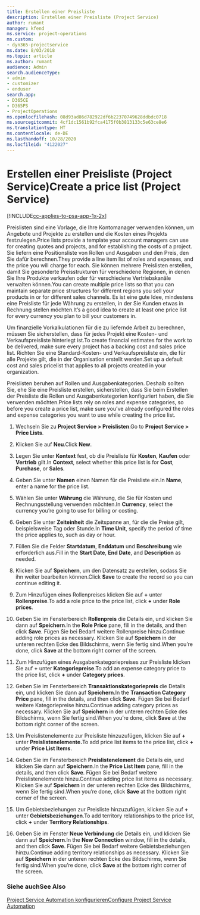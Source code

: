```yaml
---
title: Erstellen einer Preisliste
description: Erstellen einer Preisliste (Project Service)
author: rumant
manager: kfend
ms.service: project-operations
ms.custom:
- dyn365-projectservice
ms.date: 8/03/2018
ms.topic: article
ms.author: rumant
audience: Admin
search.audienceType:
- admin
- customizer
- enduser
search.app:
- D365CE
- D365PS
- ProjectOperations
ms.openlocfilehash: 08d93ad86d782922df6b22370749628ddbdc0718
ms.sourcegitcommit: 4cf1dc1561b92fca4175f0b3813133c5e63ce8e6
ms.translationtype: HT
ms.contentlocale: de-DE
ms.lasthandoff: 10/28/2020
ms.locfileid: "4122027"
---
```

# <a name="create-a-price-list-project-service"></a><span data-ttu-id="f3bc6-103">Erstellen einer Preisliste (Project Service)</span><span class="sxs-lookup"><span data-stu-id="f3bc6-103">Create a price list (Project Service)</span></span>

[!INCLUDE[cc-applies-to-psa-app-1x-2x](../includes/cc-applies-to-psa-app-1x-2x.md)]

<span data-ttu-id="f3bc6-104">Preislisten sind eine Vorlage, die Ihre Kontomanager verwenden können, um Angebote und Projekte zu erstellen und die Kosten eines Projekts festzulegen.</span><span class="sxs-lookup"><span data-stu-id="f3bc6-104">Price lists provide a template your account managers can use for creating quotes and projects, and for establishing the costs of a project.</span></span> <span data-ttu-id="f3bc6-105">Sie liefern eine Positionsliste von Rollen und Ausgaben und den Preis, den Sie dafür berechnen.</span><span class="sxs-lookup"><span data-stu-id="f3bc6-105">They provide a line item list of roles and expenses, and the price you will charge for each.</span></span> <span data-ttu-id="f3bc6-106">Sie können mehrere Preislisten erstellen, damit Sie gesonderte Preisstrukturen für verschiedene Regionen, in denen Sie Ihre Produkte verkaufen oder für verschiedene Vertriebskanäle verwalten können.</span><span class="sxs-lookup"><span data-stu-id="f3bc6-106">You can create multiple price lists so that you can maintain separate price structures for different regions you sell your products in or for different sales channels.</span></span> <span data-ttu-id="f3bc6-107">Es ist eine gute Idee, mindestens eine Preisliste für jede Währung zu erstellen, in der Sie Kunden etwas in Rechnung stellen möchten.</span><span class="sxs-lookup"><span data-stu-id="f3bc6-107">It’s a good idea to create at least one price list for every currency you plan to bill your customers in.</span></span>  
  
<span data-ttu-id="f3bc6-108">Um finanzielle Vorkalkulationen für die zu liefernde Arbeit zu berechnen, müssen Sie sicherstellen, dass für jedes Projekt eine Kosten- und Verkaufspreisliste hinterlegt ist.</span><span class="sxs-lookup"><span data-stu-id="f3bc6-108">To create financial estimates for the work to be delivered, make sure every project has a backing cost and sales price list.</span></span> <span data-ttu-id="f3bc6-109">Richten Sie eine Standard-Kosten- und Verkaufspreisliste ein, die für alle Projekte gilt, die in der Organisation erstellt werden.</span><span class="sxs-lookup"><span data-stu-id="f3bc6-109">Set up a default cost and sales pricelist that applies to all projects created in your organization.</span></span>  
  
<span data-ttu-id="f3bc6-110">Preislisten beruhen auf Rollen und Ausgabenkategorien. Deshalb sollten Sie, ehe Sie eine Preisliste erstellen, sicherstellen, dass Sie beim Erstellen der Preisliste die Rollen und Ausgabenkategorien konfiguriert haben, die Sie verwenden möchten.</span><span class="sxs-lookup"><span data-stu-id="f3bc6-110">Price lists rely on roles and expense categories, so before you create a price list, make sure you’ve already configured the roles and expense categories you want to use while creating the price list.</span></span>  
  
1.  <span data-ttu-id="f3bc6-111">Wechseln Sie zu **Project Service > Preislisten**.</span><span class="sxs-lookup"><span data-stu-id="f3bc6-111">Go to **Project Service > Price Lists**.</span></span>  
  
2.  <span data-ttu-id="f3bc6-112">Klicken Sie auf **Neu**.</span><span class="sxs-lookup"><span data-stu-id="f3bc6-112">Click **New**.</span></span>  
  
3.  <span data-ttu-id="f3bc6-113">Legen Sie unter **Kontext** fest, ob die Preisliste für **Kosten**, **Kaufen** oder **Vertrieb** gilt.</span><span class="sxs-lookup"><span data-stu-id="f3bc6-113">In **Context**, select whether this price list is for **Cost**, **Purchase**, or **Sales**.</span></span>  
  
4.  <span data-ttu-id="f3bc6-114">Geben Sie unter **Namen** einen Namen für die Preisliste ein.</span><span class="sxs-lookup"><span data-stu-id="f3bc6-114">In **Name**, enter a name for the price list.</span></span>  
  
5.  <span data-ttu-id="f3bc6-115">Wählen Sie unter **Währung** die Währung, die Sie für Kosten und Rechnungsstellung verwenden möchten.</span><span class="sxs-lookup"><span data-stu-id="f3bc6-115">In **Currency**, select the currency you’re going to use for billing or costing.</span></span>  
  
6.  <span data-ttu-id="f3bc6-116">Geben Sie unter **Zeiteinheit** die Zeitspanne an, für die die Preise gilt, beispielsweise Tag oder Stunde.</span><span class="sxs-lookup"><span data-stu-id="f3bc6-116">In **Time Unit**, specify the period of time the price applies to, such as day or hour.</span></span>  
  
7.  <span data-ttu-id="f3bc6-117">Füllen Sie die Felder **Startdatum**, **Enddatum** und **Beschreibung** wie erforderlich aus.</span><span class="sxs-lookup"><span data-stu-id="f3bc6-117">Fill in the **Start Date**, **End Date**, and **Description** as needed.</span></span>  
  
8.  <span data-ttu-id="f3bc6-118">Klicken Sie auf **Speichern**, um den Datensatz zu erstellen, sodass Sie ihn weiter bearbeiten können.</span><span class="sxs-lookup"><span data-stu-id="f3bc6-118">Click **Save** to create the record so you can continue editing it.</span></span>  
  
9. <span data-ttu-id="f3bc6-119">Zum Hinzufügen eines Rollenpreises klicken Sie auf **+** unter **Rollenpreise**.</span><span class="sxs-lookup"><span data-stu-id="f3bc6-119">To add a role price to the price list, click **+** under **Role prices**.</span></span>  
  
10. <span data-ttu-id="f3bc6-120">Geben Sie im Fensterbereich **Rollenpreis** die Details ein, und klicken Sie dann auf **Speichern**.</span><span class="sxs-lookup"><span data-stu-id="f3bc6-120">In the **Role Price** pane, fill in the details, and then click **Save**.</span></span> <span data-ttu-id="f3bc6-121">Fügen Sie bei Bedarf weitere Rollenpreise hinzu.</span><span class="sxs-lookup"><span data-stu-id="f3bc6-121">Continue adding role prices as necessary.</span></span> <span data-ttu-id="f3bc6-122">Klicken Sie auf **Speichern** in der unteren rechten Ecke des Bildschirms, wenn Sie fertig sind.</span><span class="sxs-lookup"><span data-stu-id="f3bc6-122">When you’re done, click **Save** at the bottom right corner of the screen.</span></span>  
  
11. <span data-ttu-id="f3bc6-123">Zum Hinzufügen eines Ausgabenkategoriepreises zur Preisliste klicken Sie auf **+** unter **Kategoriepreise**.</span><span class="sxs-lookup"><span data-stu-id="f3bc6-123">To add an expense category price to the price list, click **+** under **Category prices**.</span></span>  
  
12. <span data-ttu-id="f3bc6-124">Geben Sie im Fensterbereich **Transaktionskategoriepreis** die Details ein, und klicken Sie dann auf **Speichern**.</span><span class="sxs-lookup"><span data-stu-id="f3bc6-124">In the **Transaction Category Price** pane, fill in the details, and then click **Save**.</span></span> <span data-ttu-id="f3bc6-125">Fügen Sie bei Bedarf weitere Kategoriepreise hinzu.</span><span class="sxs-lookup"><span data-stu-id="f3bc6-125">Continue adding category prices as necessary.</span></span> <span data-ttu-id="f3bc6-126">Klicken Sie auf **Speichern** in der unteren rechten Ecke des Bildschirms, wenn Sie fertig sind.</span><span class="sxs-lookup"><span data-stu-id="f3bc6-126">When you’re done, click **Save** at the bottom right corner of the screen.</span></span>  
  
13. <span data-ttu-id="f3bc6-127">Um Preislistenelemente zur Preisliste hinzuzufügen, klicken Sie auf **+** unter **Preislistenelemente.**</span><span class="sxs-lookup"><span data-stu-id="f3bc6-127">To add price list items to the price list, click **+** under **Price List Items**.</span></span>  
  
14. <span data-ttu-id="f3bc6-128">Geben Sie im Fensterbereich **Preislistenelement** die Details ein, und klicken Sie dann auf **Speichern**.</span><span class="sxs-lookup"><span data-stu-id="f3bc6-128">In the **Price List Item** pane, fill in the details, and then click **Save**.</span></span> <span data-ttu-id="f3bc6-129">Fügen Sie bei Bedarf weitere Preislistenelemente hinzu.</span><span class="sxs-lookup"><span data-stu-id="f3bc6-129">Continue adding price list items as necessary.</span></span> <span data-ttu-id="f3bc6-130">Klicken Sie auf **Speichern** in der unteren rechten Ecke des Bildschirms, wenn Sie fertig sind.</span><span class="sxs-lookup"><span data-stu-id="f3bc6-130">When you’re done, click **Save** at the bottom right corner of the screen.</span></span>  
  
15. <span data-ttu-id="f3bc6-131">Um Gebietsbeziehungen zur Preisliste hinzuzufügen, klicken Sie auf **+** unter **Gebietsbeziehungen**.</span><span class="sxs-lookup"><span data-stu-id="f3bc6-131">To add territory relationships to the price list, click **+** under **Territory Relationships**.</span></span>  
  
16. <span data-ttu-id="f3bc6-132">Geben Sie im Fenster **Neue Verbindung** die Details ein, und klicken Sie dann auf **Speichern**.</span><span class="sxs-lookup"><span data-stu-id="f3bc6-132">In the **New Connection** window, fill in the details, and then click **Save**.</span></span> <span data-ttu-id="f3bc6-133">Fügen Sie bei Bedarf weitere Gebietsbeziehungen hinzu.</span><span class="sxs-lookup"><span data-stu-id="f3bc6-133">Continue adding territory relationships as necessary.</span></span> <span data-ttu-id="f3bc6-134">Klicken Sie auf **Speichern** in der unteren rechten Ecke des Bildschirms, wenn Sie fertig sind.</span><span class="sxs-lookup"><span data-stu-id="f3bc6-134">When you’re done, click **Save** at the bottom right corner of the screen.</span></span>  
  
### <a name="see-also"></a><span data-ttu-id="f3bc6-135">Siehe auch</span><span class="sxs-lookup"><span data-stu-id="f3bc6-135">See Also</span></span>  
 [<span data-ttu-id="f3bc6-136">Project Service Automation konfigurieren</span><span class="sxs-lookup"><span data-stu-id="f3bc6-136">Configure Project Service Automation</span></span>](../psa/configure.md)
